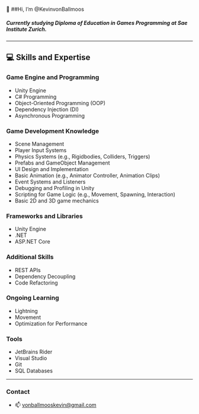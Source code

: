 👋 ##Hi, I’m @KevinvonBallmoos
##### Currently studying Diploma of Education in Games Programming at Sae Institute Zurich.
---

## 💻 Skills and Expertise

### Game Engine and Programming
- Unity Engine
- C# Programming
- Object-Oriented Programming (OOP)
- Dependency Injection (DI)
- Asynchronous Programming

### Game Development Knowledge
- Scene Management
- Player Input Systems
- Physics Systems (e.g., Rigidbodies, Colliders, Triggers)
- Prefabs and GameObject Management
- UI Design and Implementation
- Basic Animation (e.g., Animator Controller, Animation Clips)
- Event Systems and Listeners
- Debugging and Profiling in Unity
- Scripting for Game Logic (e.g., Movement, Spawning, Interaction)
- Basic 2D and 3D game mechanics

### Frameworks and Libraries
- Unity Engine
- .NET
- ASP.NET Core

### Additional Skills
- REST APIs
- Dependency Decoupling
- Code Refactoring

### Ongoing Learning
- Lightning
- Movement
- Optimization for Performance

### Tools
- JetBrains Rider
- Visual Studio
- Git
- SQL Databases

---

### Contact
- 📫 vonballmooskevin@gmail.com

<!---
KevinvonBallmoos/KevinvonBallmoos is a ✨ special ✨ repository because its `README.md` (this file) appears on your GitHub profile.
You can click the Preview link to take a look at your changes.
--->
